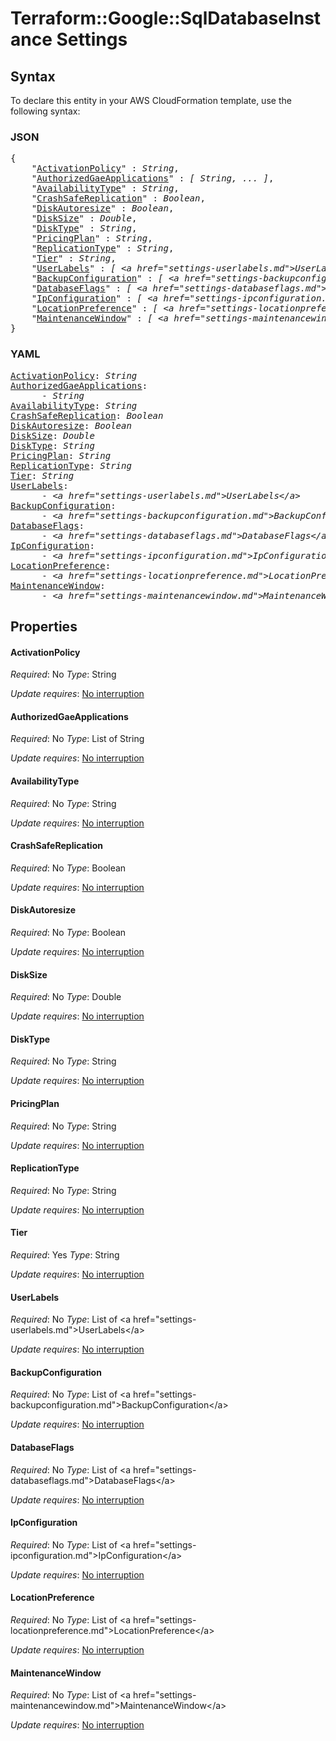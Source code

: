 # Terraform::Google::SqlDatabaseInstance Settings

## Syntax

To declare this entity in your AWS CloudFormation template, use the following syntax:

### JSON

<pre>
{
    "<a href="#activationpolicy" title="ActivationPolicy">ActivationPolicy</a>" : <i>String</i>,
    "<a href="#authorizedgaeapplications" title="AuthorizedGaeApplications">AuthorizedGaeApplications</a>" : <i>[ String, ... ]</i>,
    "<a href="#availabilitytype" title="AvailabilityType">AvailabilityType</a>" : <i>String</i>,
    "<a href="#crashsafereplication" title="CrashSafeReplication">CrashSafeReplication</a>" : <i>Boolean</i>,
    "<a href="#diskautoresize" title="DiskAutoresize">DiskAutoresize</a>" : <i>Boolean</i>,
    "<a href="#disksize" title="DiskSize">DiskSize</a>" : <i>Double</i>,
    "<a href="#disktype" title="DiskType">DiskType</a>" : <i>String</i>,
    "<a href="#pricingplan" title="PricingPlan">PricingPlan</a>" : <i>String</i>,
    "<a href="#replicationtype" title="ReplicationType">ReplicationType</a>" : <i>String</i>,
    "<a href="#tier" title="Tier">Tier</a>" : <i>String</i>,
    "<a href="#userlabels" title="UserLabels">UserLabels</a>" : <i>[ &lt;a href=&#34;settings-userlabels.md&#34;&gt;UserLabels&lt;/a&gt;, ... ]</i>,
    "<a href="#backupconfiguration" title="BackupConfiguration">BackupConfiguration</a>" : <i>[ &lt;a href=&#34;settings-backupconfiguration.md&#34;&gt;BackupConfiguration&lt;/a&gt;, ... ]</i>,
    "<a href="#databaseflags" title="DatabaseFlags">DatabaseFlags</a>" : <i>[ &lt;a href=&#34;settings-databaseflags.md&#34;&gt;DatabaseFlags&lt;/a&gt;, ... ]</i>,
    "<a href="#ipconfiguration" title="IpConfiguration">IpConfiguration</a>" : <i>[ &lt;a href=&#34;settings-ipconfiguration.md&#34;&gt;IpConfiguration&lt;/a&gt;, ... ]</i>,
    "<a href="#locationpreference" title="LocationPreference">LocationPreference</a>" : <i>[ &lt;a href=&#34;settings-locationpreference.md&#34;&gt;LocationPreference&lt;/a&gt;, ... ]</i>,
    "<a href="#maintenancewindow" title="MaintenanceWindow">MaintenanceWindow</a>" : <i>[ &lt;a href=&#34;settings-maintenancewindow.md&#34;&gt;MaintenanceWindow&lt;/a&gt;, ... ]</i>
}
</pre>

### YAML

<pre>
<a href="#activationpolicy" title="ActivationPolicy">ActivationPolicy</a>: <i>String</i>
<a href="#authorizedgaeapplications" title="AuthorizedGaeApplications">AuthorizedGaeApplications</a>: <i>
      - String</i>
<a href="#availabilitytype" title="AvailabilityType">AvailabilityType</a>: <i>String</i>
<a href="#crashsafereplication" title="CrashSafeReplication">CrashSafeReplication</a>: <i>Boolean</i>
<a href="#diskautoresize" title="DiskAutoresize">DiskAutoresize</a>: <i>Boolean</i>
<a href="#disksize" title="DiskSize">DiskSize</a>: <i>Double</i>
<a href="#disktype" title="DiskType">DiskType</a>: <i>String</i>
<a href="#pricingplan" title="PricingPlan">PricingPlan</a>: <i>String</i>
<a href="#replicationtype" title="ReplicationType">ReplicationType</a>: <i>String</i>
<a href="#tier" title="Tier">Tier</a>: <i>String</i>
<a href="#userlabels" title="UserLabels">UserLabels</a>: <i>
      - &lt;a href=&#34;settings-userlabels.md&#34;&gt;UserLabels&lt;/a&gt;</i>
<a href="#backupconfiguration" title="BackupConfiguration">BackupConfiguration</a>: <i>
      - &lt;a href=&#34;settings-backupconfiguration.md&#34;&gt;BackupConfiguration&lt;/a&gt;</i>
<a href="#databaseflags" title="DatabaseFlags">DatabaseFlags</a>: <i>
      - &lt;a href=&#34;settings-databaseflags.md&#34;&gt;DatabaseFlags&lt;/a&gt;</i>
<a href="#ipconfiguration" title="IpConfiguration">IpConfiguration</a>: <i>
      - &lt;a href=&#34;settings-ipconfiguration.md&#34;&gt;IpConfiguration&lt;/a&gt;</i>
<a href="#locationpreference" title="LocationPreference">LocationPreference</a>: <i>
      - &lt;a href=&#34;settings-locationpreference.md&#34;&gt;LocationPreference&lt;/a&gt;</i>
<a href="#maintenancewindow" title="MaintenanceWindow">MaintenanceWindow</a>: <i>
      - &lt;a href=&#34;settings-maintenancewindow.md&#34;&gt;MaintenanceWindow&lt;/a&gt;</i>
</pre>

## Properties

#### ActivationPolicy

_Required_: No
_Type_: String

_Update requires_: [No interruption](https://docs.aws.amazon.com/AWSCloudFormation/latest/UserGuide/using-cfn-updating-stacks-update-behaviors.html#update-no-interrupt)

#### AuthorizedGaeApplications

_Required_: No
_Type_: List of String

_Update requires_: [No interruption](https://docs.aws.amazon.com/AWSCloudFormation/latest/UserGuide/using-cfn-updating-stacks-update-behaviors.html#update-no-interrupt)

#### AvailabilityType

_Required_: No
_Type_: String

_Update requires_: [No interruption](https://docs.aws.amazon.com/AWSCloudFormation/latest/UserGuide/using-cfn-updating-stacks-update-behaviors.html#update-no-interrupt)

#### CrashSafeReplication

_Required_: No
_Type_: Boolean

_Update requires_: [No interruption](https://docs.aws.amazon.com/AWSCloudFormation/latest/UserGuide/using-cfn-updating-stacks-update-behaviors.html#update-no-interrupt)

#### DiskAutoresize

_Required_: No
_Type_: Boolean

_Update requires_: [No interruption](https://docs.aws.amazon.com/AWSCloudFormation/latest/UserGuide/using-cfn-updating-stacks-update-behaviors.html#update-no-interrupt)

#### DiskSize

_Required_: No
_Type_: Double

_Update requires_: [No interruption](https://docs.aws.amazon.com/AWSCloudFormation/latest/UserGuide/using-cfn-updating-stacks-update-behaviors.html#update-no-interrupt)

#### DiskType

_Required_: No
_Type_: String

_Update requires_: [No interruption](https://docs.aws.amazon.com/AWSCloudFormation/latest/UserGuide/using-cfn-updating-stacks-update-behaviors.html#update-no-interrupt)

#### PricingPlan

_Required_: No
_Type_: String

_Update requires_: [No interruption](https://docs.aws.amazon.com/AWSCloudFormation/latest/UserGuide/using-cfn-updating-stacks-update-behaviors.html#update-no-interrupt)

#### ReplicationType

_Required_: No
_Type_: String

_Update requires_: [No interruption](https://docs.aws.amazon.com/AWSCloudFormation/latest/UserGuide/using-cfn-updating-stacks-update-behaviors.html#update-no-interrupt)

#### Tier

_Required_: Yes
_Type_: String

_Update requires_: [No interruption](https://docs.aws.amazon.com/AWSCloudFormation/latest/UserGuide/using-cfn-updating-stacks-update-behaviors.html#update-no-interrupt)

#### UserLabels

_Required_: No
_Type_: List of &lt;a href=&#34;settings-userlabels.md&#34;&gt;UserLabels&lt;/a&gt;

_Update requires_: [No interruption](https://docs.aws.amazon.com/AWSCloudFormation/latest/UserGuide/using-cfn-updating-stacks-update-behaviors.html#update-no-interrupt)

#### BackupConfiguration

_Required_: No
_Type_: List of &lt;a href=&#34;settings-backupconfiguration.md&#34;&gt;BackupConfiguration&lt;/a&gt;

_Update requires_: [No interruption](https://docs.aws.amazon.com/AWSCloudFormation/latest/UserGuide/using-cfn-updating-stacks-update-behaviors.html#update-no-interrupt)

#### DatabaseFlags

_Required_: No
_Type_: List of &lt;a href=&#34;settings-databaseflags.md&#34;&gt;DatabaseFlags&lt;/a&gt;

_Update requires_: [No interruption](https://docs.aws.amazon.com/AWSCloudFormation/latest/UserGuide/using-cfn-updating-stacks-update-behaviors.html#update-no-interrupt)

#### IpConfiguration

_Required_: No
_Type_: List of &lt;a href=&#34;settings-ipconfiguration.md&#34;&gt;IpConfiguration&lt;/a&gt;

_Update requires_: [No interruption](https://docs.aws.amazon.com/AWSCloudFormation/latest/UserGuide/using-cfn-updating-stacks-update-behaviors.html#update-no-interrupt)

#### LocationPreference

_Required_: No
_Type_: List of &lt;a href=&#34;settings-locationpreference.md&#34;&gt;LocationPreference&lt;/a&gt;

_Update requires_: [No interruption](https://docs.aws.amazon.com/AWSCloudFormation/latest/UserGuide/using-cfn-updating-stacks-update-behaviors.html#update-no-interrupt)

#### MaintenanceWindow

_Required_: No
_Type_: List of &lt;a href=&#34;settings-maintenancewindow.md&#34;&gt;MaintenanceWindow&lt;/a&gt;

_Update requires_: [No interruption](https://docs.aws.amazon.com/AWSCloudFormation/latest/UserGuide/using-cfn-updating-stacks-update-behaviors.html#update-no-interrupt)

